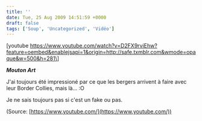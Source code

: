 ```yaml
---
title: ''
date: Tue, 25 Aug 2009 14:51:59 +0000
draft: false
tags: ['Soup', 'Uncategorized', 'Vidéo']
---
```


\[youtube https://www.youtube.com/watch?v=D2FX9rviEhw?feature=oembed&enablejsapi=1&origin=http://safe.txmblr.com&wmode=opaque&w=500&h=281\]

**_Mouton Art_**

J'ai toujours été impressioné par ce que les bergers arrivent à faire avec leur Border Collies, mais là… :O

Je ne sais toujours pas si c'est un fake ou pas.

(Source: [https://www.youtube.com/](https://www.youtube.com/))